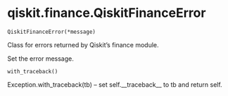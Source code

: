 # qiskit.finance.QiskitFinanceError



`QiskitFinanceError(*message)`

Class for errors returned by Qiskit’s finance module.

Set the error message.



`with_traceback()`

Exception.with\_traceback(tb) – set self.\_\_traceback\_\_ to tb and return self.
